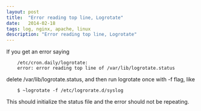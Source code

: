 ```yaml
---
layout: post
title:  "Error reading top line, Logrotate"
date:   2014-02-18
tags: log, nginx, apache, linux
description: "Error reading top line, Logrotate"
---
```


If you get an error saying

```
    /etc/cron.daily/logrotate:
    error: error reading top line of /var/lib/logrotate.status
```

delete /var/lib/logrotate.status, and then run logrotate once with -f flag, like

```
    $ ~logrotate -f /etc/logrorate.d/syslog
```

This should initialize the status file and the error should not be repeating.
